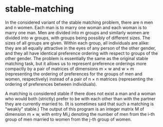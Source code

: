 # stable-matching

In the considered variant of the stable matching problem, there are n men and n women. Each man is to marry one woman and each woman is to marry one man. Men are divided into m groups and similarly women are divided into w groups, with groups being possibly of different sizes. The sizes of all groups are given. Within each group, all individuals are alike: they are all equally attractive in the eyes of any person of the other gender, and they all have identical preference ordering with respect to groups of the other gender. The problem is essentially the same as the original stable matching task, but it allows us to represent preference orderings more compactly by a pair of matrices of dimensions m × w and w × m (representing the ordering of preferences for the groups of men and women, respectively) instead of a pair of n × n matrices (representing the ordering of preferences between individuals).

A matching is considered stable if there does not exist a man and a woman who would both (strictly) prefer to be with each other than with the partner they are currently married to. (It is sometimes said that such a matching is “weakly” stable.) The output of this program is an integer matrix M of dimension m × w, with entry Mi,j denoting the number of men from the i-th group of men married to women from the j-th group of women.
